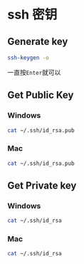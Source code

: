 # ssh 密钥

## Generate key

```bash
ssh-keygen -o
```

一直按`Enter`就可以

## Get Public Key

### Windows

```bash
cat ~/.ssh/id_rsa.pub
```

### Mac

```bash
cat ~/.ssh/id_rsa.pub
```

## Get Private key

### Windows

```bash
cat ~/.ssh/id_rsa
```

### Mac

```bash
cat ~/.ssh/id_rsa
```
